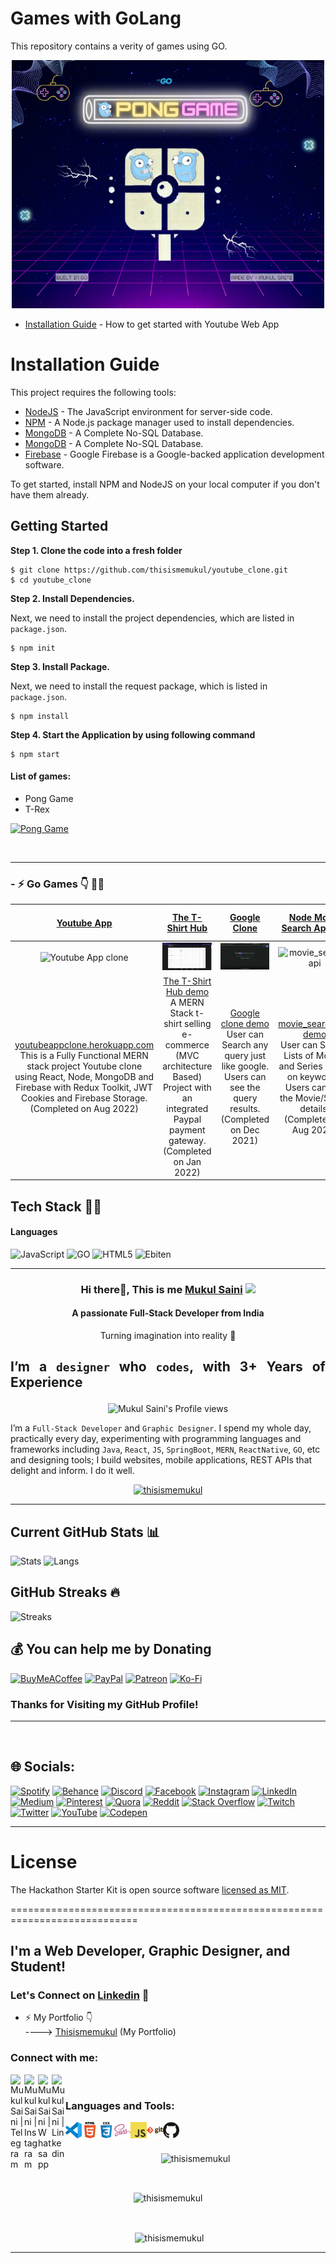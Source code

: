 # Games with GoLang
This repository contains a verity of games using GO. 
<p align="center">
<img src="https://github.com/thisismemukul/gameswithgo/blob/main/PongGame/PongGameBanner.png" alt="Games with GoLang" title="Games with GoLang show png" width="500"/>
</p>

- [Installation Guide](#installation-guide) - How to get started with Youtube Web App

# <a name='installation-guide'>Installation Guide</a>

This project requires the following tools:

- [NodeJS](https://nodejs.org/en/) - The JavaScript environment for server-side code.
- [NPM](https://www.npmjs.com/) - A Node.js package manager used to install dependencies.
- [MongoDB](https://nodejs.org/en/) - A Complete No-SQL Database.
- [MongoDB](https://www.mongodb.com/) - A Complete No-SQL Database.
- [Firebase](https://firebase.google.com/) - Google Firebase is a Google-backed application development software.

To get started, install NPM and NodeJS on your local computer if you don't have them already.

## Getting Started

**Step 1. Clone the code into a fresh folder**

```
$ git clone https://github.com/thisismemukul/youtube_clone.git
$ cd youtube_clone
```

**Step 2. Install Dependencies.**

Next, we need to install the project dependencies, which are listed in `package.json`.

```
$ npm init
```

**Step 3. Install Package.**

Next, we need to install the request package, which is listed in `package.json`.

```
$ npm install
```

**Step 4. Start the Application by using following command**

```
$ npm start
```


<h4>List of games:</h4>
<ul>
<li>Pong Game</li>
<li>T-Rex</li>
</ul>


[![Pong Game](https://img.shields.io/badge/Play-Pong%20Game-D6C5F0?style=flat&logo=itch.io)](https://thisismemukul.itch.io/pong-game)

<br>

---

### - ⚡ Go Games 👇 👨‍💻

|                                                                                                       [Youtube App][project1_link]                                                                                                        |                                                                              [The T-Shirt Hub][project5_link]                                                                              |                                                                   [Google Clone][project6_link]                                                                    |                                                                            [Node Movie Search Api App][project7_link]                                                                             |                                                                    [Covid-19 Resources Website][project8_link]                                                                     |                
|:-----------------------------------------------------------------------------------------------------------------------------------------------------------------------------------------------------------------------------------------:|:------------------------------------------------------------------------------------------------------------------------------------------------------------------------------------------:|:------------------------------------------------------------------------------------------------------------------------------------------------------------------:|:-------------------------------------------------------------------------------------------------------------------------------------------------------------------------------------------------:|:----------------------------------------------------------------------------------------------------------------------------------------------------------------------------------:|
|                                         <img width="300" src="https://github.com/thisismemukul/youtube_clone/blob/main/demo.gif?raw=true" alt="Youtube App clone" title="Youtube App show gif"/>                                          |          <img width="300" src="https://github.com/thisismemukul/The-TShirt-Hub-be/blob/main/demo2.gif?raw=true" alt="The T-Shirt Hub App" title="The T-Shirt Hub App show png"/>           | <img width="300" src="https://github.com/thisismemukul/google-clone/blob/main/public/img/tutorial.gif?raw=true" alt="Google Clone" title="Google Clone show gif"/> | <img width="300" src="https://github.com/thisismemukul/movie_search_api/blob/main/public/vid/Movie%20search%20app%20Demo.gif?raw=true" alt="movie_search_api" title="movie_search_api show gif"/> |       <img width="300" src="https://github.com/thisismemukul/covidresources/blob/main/img/covidresource.gif?raw=true" alt="covidresources" title="covidresources show gif"/>       |
| [youtubeappclone.herokuapp.com][project4_demo]<br> This is a Fully Functional MERN stack project Youtube clone using React, Node, MongoDB and Firebase with Redux Toolkit, JWT Cookies and Firebase Storage.<br/> (Completed on Aug 2022) | [The T-Shirt Hub demo][project5_demo]<br> A MERN Stack t-shirt selling e-commerce (MVC architecture Based) Project with an integrated Paypal payment gateway.<br/> (Completed on Jan 2022) |          [Google clone demo][project6_demo]<br> User can Search any query just like google. Users can see the query results.<br/> (Completed on Dec 2021)          |           [movie_search_api demo][project7_demo]<br> User can Search Lists of Movies and Series based on keywords. Users can see the Movie/Series details.<br/> (Completed on Aug 2021)           | [covidresources demo][project8_demo]<br> We are here to provide you with all we can. We try our best so that no one out their runs out of resources.<br/> (Completed on Sept 2021) |


## Tech Stack 👨‍💻
#### Languages
![JavaScript](https://img.shields.io/badge/-JavaScript-000?style=for-the-badge&logo=javascript)
![GO](https://img.shields.io/badge/-GO-000?style=for-the-badge&logo=go)
![HTML5](https://img.shields.io/badge/-HTML5-000?style=for-the-badge&logo=html5)
![Ebiten](https://img.shields.io/badge/-ebiten-000?style=for-the-badge&logo=ebiten)

---

### <h3 align="center">Hi there👋, This is me [Mukul Saini][linkedin] <img src="https://media.giphy.com/media/hvRJCLFzcasrR4ia7z/giphy.gif" width="25px"></h3>
<h4 align="center">A passionate Full-Stack Developer from India</h4>
<p align="center">Turning imagination into reality 🚀</p>

## <p align="justify">I’m a `designer` who <code>codes</code>, with 3+ Years of Experience</p>
<p align="center">  <img src="https://komarev.com/ghpvc/?username=thisismemukul" alt="Mukul Saini's Profile views"/></p>

I’m a `Full-Stack Developer` and `Graphic Designer`. I spend my whole day, practically every day, experimenting with programming languages and frameworks including `Java`, `React`, `JS`, `SpringBoot`, `MERN`, `ReactNative`, `GO`, etc and designing tools; I build websites, mobile applications, REST APIs that delight and inform. I do it well.

<div align="center">
<a href="https://twitter.com/thisismemukul" target="_blank"><img alt="" src="https://img.shields.io/badge/-000?logo=x&logoColor=1DA1F2&style=for-the-badge" style="vertical-align:center" /></a>
<a href="https://linkedin.com/in/thisisme-mukulsaini" target="_blank"><img alt="" src="https://img.shields.io/badge/-000?logo=linkedin&logoColor=0A66C2&style=for-the-badge" style="vertical-align:center" /></a>
<a href="https://thisismemukul.netlify.app" target="_blank"><img alt="thisismemukul" src="https://img.shields.io/badge/Portfolio-000?logo=vercel&logoColor=yellow&style=for-the-badge" style="vertical-align:center" /></a>
<a href="https://instagram.com/thisismemukul" target="_blank"><img alt="" src="https://img.shields.io/badge/-000?style=for-the-badge&logo=Instagram&logoColor=E4405F" style="vertical-align:center" /></a>
<a href="https://github.com/thisismemukul" target="_blank"><img alt="" src="https://img.shields.io/badge/-000?style=for-the-badge&logo=github&logoColor=FCFCFC" style="vertical-align:center" /></a>
</div>


---

## Current GitHub Stats 📊
![Stats](https://github-readme-stats.vercel.app/api?username=thisismemukul&show_icons=true&hide_border=false&theme=jolly&count_private=true&include_all_commits=true)
![Langs](https://github-readme-stats.vercel.app/api/top-langs/?username=thisismemukul&show_icons=true&hide_border=false&theme=jolly&count_private=true&include_all_commits=true&layout=compact)

## GitHub Streaks 🔥
![Streaks](http://github-readme-streak-stats.herokuapp.com?user=thisismemukul&theme=jolly&date_format=j%20M%5B%20Y%5D)


## 💰 You can help me by Donating
[![BuyMeACoffee](https://img.shields.io/badge/Buy%20Me%20a%20Coffee-ffdd00?style=for-the-badge&logo=buy-me-a-coffee&logoColor=black)](https://buymeacoffee.com/thisismemukul)
[![PayPal](https://img.shields.io/badge/PayPal-00457C?style=for-the-badge&logo=paypal&logoColor=white)](https://paypal.me/thisismemukul)
[![Patreon](https://img.shields.io/badge/Patreon-F96854?style=for-the-badge&logo=patreon&logoColor=white)](https://patreon.com/thisismemukul)
[![Ko-Fi](https://img.shields.io/badge/Ko--fi-F16061?style=for-the-badge&logo=ko-fi&logoColor=white)](https://ko-fi.com/thisismemukul)


### Thanks for Visiting my GitHub Profile!

---

<a href="https://www.buymeacoffee.com/thisismemukul" target="_blank"><img alt="" src="https://img.shields.io/badge/Help%20Me-ffdd00?style=for-the-badge&logo=buy-me-a-coffee&logoColor=black" style="vertical-align:center" /></a>
<a href="https://thisismemukul.netlify.app" target="_blank"><img alt="" src="https://img.shields.io/badge/Portfolio-000?logo=vercel&logoColor=yellow&style=for-the-badge" style="vertical-align:center" /></a>
<a href="https://twitter.com/thisismemukul" target="_blank"><img alt="" src="https://img.shields.io/badge/Twitter-000?logo=Twitter&logoColor=1DA1F2&style=for-the-badge" style="vertical-align:center" /></a>
<a href="https://linkedin.com/in/thisismemukul" target="_blank"><img alt="" src="https://img.shields.io/badge/LinkedIn-000?logo=linkedin&logoColor=0A66C2&style=for-the-badge" style="vertical-align:center" /></a>
<a href="https://instagram.com/thisismemukul" target="_blank"><img alt="" src="https://img.shields.io/badge/Instagram-000?style=for-the-badge&logo=Instagram&logoColor=E4405F" style="vertical-align:center" /></a></p>



## 🌐 Socials:
[![Spotify](https://img.shields.io/badge/Spotify-000?logo=spotify)](https://open.spotify.com/user/31xgmbky7w6ddiywiczmjhhoream)
[![Behance](https://img.shields.io/badge/Behance-000?logo=behance&logoColor=white)](https://behance.net/thisismemukul)
[![Discord](https://img.shields.io/badge/Discord-%237289DA.svg?logo=discord&logoColor=white)](https://discord.gg/thisismemukul)
[![Facebook](https://img.shields.io/badge/Facebook-%231877F2.svg?logo=Facebook&logoColor=white)](https://www.facebook.com/profile.php?id=100011971261574) 
[![Instagram](https://img.shields.io/badge/Instagram-%23E4405F.svg?logo=Instagram&logoColor=white)](https://instagram.com/thisismemukul) 
[![LinkedIn](https://img.shields.io/badge/LinkedIn-%230077B5.svg?logo=linkedin&logoColor=white)](https://www.linkedin.com/in/thisisme-mukulsaini/) 
[![Medium](https://img.shields.io/badge/Medium-12100E?logo=medium&logoColor=white)](https://medium.com/@@thisismemukul) 
[![Pinterest](https://img.shields.io/badge/Pinterest-%23E60023.svg?logo=Pinterest&logoColor=white)](https://pinterest.com/thisismemukul) 
[![Quora](https://img.shields.io/badge/Quora-%23B92B27.svg?logo=Quora&logoColor=white)](https://www.quora.com/profile/Mukul-Saini-228) 
[![Reddit](https://img.shields.io/badge/Reddit-%23FF4500.svg?logo=Reddit&logoColor=white)](https://reddit.com/user/thisismemukul) 
[![Stack Overflow](https://img.shields.io/badge/-Stackoverflow-FE7A16?logo=stack-overflow&logoColor=white)](https://stackoverflow.com/users/15599538/mukul-saini) 
[![Twitch](https://img.shields.io/badge/Twitch-%239146FF.svg?logo=Twitch&logoColor=white)](https://twitch.tv/thisismemukul) 
[![Twitter](https://img.shields.io/badge/Twitter-%231DA1F2.svg?logo=Twitter&logoColor=white)](https://twitter.com/thisismemukul) 
[![YouTube](https://img.shields.io/badge/YouTube-%23FF0000.svg?logo=YouTube&logoColor=white)](https://youtube.com/@thisismemukul) 
[![Codepen](https://img.shields.io/badge/Codepen-000000?style=for-the-badge&logo=codepen&logoColor=white)](https://codepen.io/thisismemukul)


---

[instagram]: https://instagram.com/thisismemukul
[telegram]: https://ttttt.me/thisismemukul
[whatsapp]: https://wa.me/918769506494
[linkedin]: https://www.linkedin.com/in/thisisme-mukulsaini
[freecharge]: https://www.freecharge.in/
[swil]: https://www.swindia.com/
[cgs]: https://www.linkedin.com/company/bbitm-services/
[digiventry]: https://digiventry.com/
[webconix]: https://webconix.net/
[github]: https://www.github.com/thisismemukul
[medium]: https://www.medium.com/@thisismemukul
[email]: mailto:thisismemukul@gmail.com
[experiences]: #experiences


[project1_link]: https://thisismemukul.itch.io/pong-game
[project4_demo]: https://thisismemukul.itch.io/pong-game
[project5_link]: https://github.com/thisismemukul/The-TShirt-Hub-be
[project5_demo]: https://thetshirthub.netlify.app/
[project6_link]: https://github.com/thisismemukul?tab=repositories&q=google+clone
[project6_demo]: https://reactgoogleclone.netlify.app/
[project7_link]: https://github.com/thisismemukul/movie_search_api
[project7_demo]: https://movie-search-nodejs.herokuapp.com
[project8_link]: https://github.com/thisismemukul/covidresources
[project8_demo]: https://github.com/thisismemukul/covidresources/blob/main/img/covidresource.gif



<!--
#### - TODO
- [x] #739
- [ ] https://github.com/octo-org/octo-repo/issues/740
- [ ] Add delight to the experience when all tasks are complete :tada:


4. **Define the data model:**
    - Create Java classes to represent the entities in your blog app, such as `User`, `BlogPost`, and `Comment`. 📝
    - Annotate these classes with appropriate JPA annotations for mapping to the database tables.
-->

# License

The Hackathon Starter Kit is open source software [licensed as MIT][mlh-license].

[mlh-license]: https://github.com/thisismemukul/youtube_clone/blob/main/LICENSE.md

============================================================================

## I'm a Web Developer, Graphic Designer, and Student!

### Let's Connect on [Linkedin][linkedin] 👋

- ⚡ My Portfolio 👇<br>
  ----> <a href="https://thisismemukul.netlify.app/" target="_blank">Thisismemukul</a> (My Portfolio) <br>

### Connect with me:

[<img align="left" alt="Mukul Saini | Telegram" width="22px" src="https://cdn.jsdelivr.net/npm/simple-icons@v3/icons/telegram.svg" />][telegram]
[<img align="left" alt="Mukul Saini | Instagram" width="22px" src="https://cdn.jsdelivr.net/npm/simple-icons@v3/icons/instagram.svg" />][instagram]
[<img align="left" alt="Mukul Saini | Whatsapp" width="22px" src="https://cdn.jsdelivr.net/npm/simple-icons@v3/icons/whatsapp.svg" />][whatsapp]
[<img align="left" alt="Mukul Saini | Linkedin" width="22px" src="https://cdn.jsdelivr.net/npm/simple-icons@v3/icons/linkedin.svg" />][linkedin]

<br />

### Languages and Tools:

<img align="left" alt="Visual Studio Code" width="26px" src="https://raw.githubusercontent.com/github/explore/80688e429a7d4ef2fca1e82350fe8e3517d3494d/topics/visual-studio-code/visual-studio-code.png" />
<img align="left" alt="HTML5" width="26px" src="https://raw.githubusercontent.com/github/explore/80688e429a7d4ef2fca1e82350fe8e3517d3494d/topics/html/html.png" />
<img align="left" alt="CSS3" width="26px" src="https://raw.githubusercontent.com/github/explore/80688e429a7d4ef2fca1e82350fe8e3517d3494d/topics/css/css.png" />
<img align="left" alt="Sass" width="26px" src="https://raw.githubusercontent.com/github/explore/80688e429a7d4ef2fca1e82350fe8e3517d3494d/topics/sass/sass.png" />
<img align="left" alt="JavaScript" width="26px" src="https://raw.githubusercontent.com/github/explore/80688e429a7d4ef2fca1e82350fe8e3517d3494d/topics/javascript/javascript.png" />
<img align="left" alt="Git" width="26px" src="https://raw.githubusercontent.com/github/explore/80688e429a7d4ef2fca1e82350fe8e3517d3494d/topics/git/git.png" />
<img align="left" alt="GitHub" width="26px" src="https://raw.githubusercontent.com/github/explore/78df643247d429f6cc873026c0622819ad797942/topics/github/github.png" />
<br />
<br />

<p align="center"><img align="center" src="https://github-readme-stats.vercel.app/api/top-langs/?username=thisismemukul&layout=compact" alt="thisismemukul" /></p>

<br />

<p align="center"><img align="center" src="https://github-readme-stats.vercel.app/api/top-langs/?username=thisismemukul&theme=white-blue" alt="thisismemukul" /></p>

<br />

<p align="center">&nbsp;<img align="center" src="https://github-readme-stats.vercel.app/api?username=thisismemukul&show_icons=true" alt="thisismemukul" /></p>

---

[instagram]: https://instagram.com/thisismemukul
[telegram]: https://ttttt.me/thisismemukul
[whatsapp]: https://wa.me/918769506494
[linkedin]: https://www.linkedin.com/in/thisisme-mukulsaini
